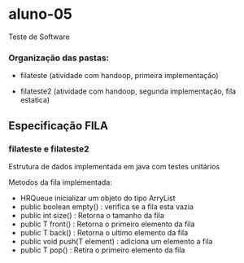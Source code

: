 # aluno-05

Teste de Software 

<h3>Organização das pastas:</h3>

* filateste (atividade com handoop, primeira implementação)

* filateste2 (atividade com handoop, segunda implementação, fila estatica)

<h2>Especificação FILA </h2> <h3>filateste e filateste2</h3>

Estrutura de dados implementada em java com testes unitários

Metodos da fila implementada:

* HRQueue<T> inicializar um objeto do tipo ArryList
* public boolean empty() : verifica se a fila esta vazia 
* public int size() : Retorna o tamanho da fila
* public T front() : Retorna o primeiro elemento da fila
* public T back() : Retorna o ultimo elemento da fila
* public void push(T element) : adiciona um elemento a fila
* public T pop() : Retira o primeiro elemento da fila
  

